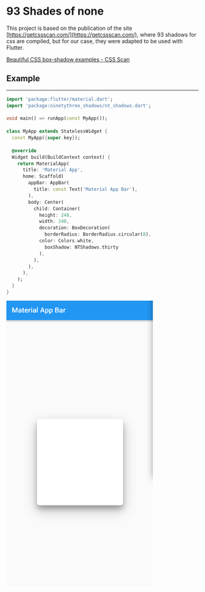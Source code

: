 # 93 Shades of none

This project is based on the publication of the site [https://getcssscan.com/](https://getcssscan.com/), where 93 shadows for css are compiled, but for our case, they were adapted to be used with Flutter.

[Beautiful CSS box-shadow examples - CSS Scan](https://getcssscan.com/css-box-shadow-examples)

## Example

---

```dart
import 'package:flutter/material.dart';
import 'package:ninetythree_shadows/nt_shadows.dart';

void main() => runApp(const MyApp());

class MyApp extends StatelessWidget {
  const MyApp({super.key});

  @override
  Widget build(BuildContext context) {
    return MaterialApp(
      title: 'Material App',
      home: Scaffold(
        appBar: AppBar(
          title: const Text('Material App Bar'),
        ),
        body: Center(
          child: Container(
            height: 240,
            width: 240,
            decoration: BoxDecoration(
              borderRadius: BorderRadius.circular(8),
            color: Colors.white,
              boxShadow: NTShadows.thirty
            ),
          ),
        ),
      ),
    );
  }
}
```

![Untitled](93%20Shades%20of%20none%20ffd6f362838f4aea92da99401c2944a5/Untitled.png)
